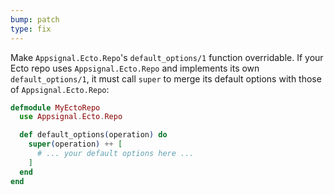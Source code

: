 ```yaml
---
bump: patch
type: fix
---
```


Make `Appsignal.Ecto.Repo`'s `default_options/1` function overridable. If your Ecto repo uses `Appsignal.Ecto.Repo` and implements its own `default_options/1`, it must call `super` to merge its default options with those of `Appsignal.Ecto.Repo`:

```elixir
defmodule MyEctoRepo
  use Appsignal.Ecto.Repo

  def default_options(operation) do
    super(operation) ++ [
      # ... your default options here ...
    ]
  end
end
```
